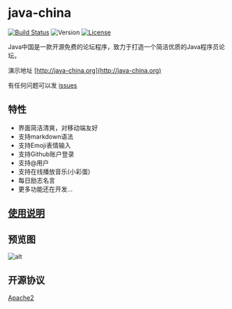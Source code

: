 # java-china

[![Build Status](https://img.shields.io/travis/junicorn/java-china.svg?style=flat-square)](https://travis-ci.org/junicorn/java-china)
![Version](https://img.shields.io/badge/version-0.4.1-yellow.svg?style=flat-square)
[![License](https://img.shields.io/badge/license-Apache2-4EB1BA.svg?style=flat-square)](https://github.com/junicorn/java-china/blob/master/LICENSE)

Java中国是一款开源免费的论坛程序，致力于打造一个简洁优质的Java程序员论坛。

演示地址 [http://java-china.org](http://java-china.org)

有任何问题可以发 [issues](https://github.com/junicorn/java-china/issues/new)

## 特性

- 界面简洁清爽，对移动端友好
- 支持markdown语法
- 支持Emoji表情输入
- 支持Github账户登录
- 支持@用户
- 支持在线播放音乐(小彩蛋)
- 每日励志名言
- 更多功能还在开发...

## [使用说明](https://github.com/junicorn/java-china/wiki)

## 预览图 

![alt](http://7xsk2r.com2.z0.glb.clouddn.com/QQ20160417-0.png)

## 开源协议

[Apache2](https://github.com/junicorn/java-china/blob/master/LICENSE)

